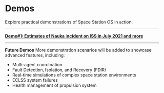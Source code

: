 
<!--
layout: default
title: Demos
nav_order: 3
-->

# Demos

Explore practical demonstrations of Space Station OS in action.

---

**[Demo#1: Estimates of Nauka incident on ISS in July 2021 and more](https://github.com/space-station-os/demo_nauka_incident2021_estimate)**

---

**Future Demos**
More demonstration scenarios will be added to showcase advanced features, including:
- Multi-agent coordination
- Fault Detection, Isolation, and Recovery (FDIR)
- Real-time simulations of complex space station environments
- ECLSS system failures
- Health management of propulsion system
